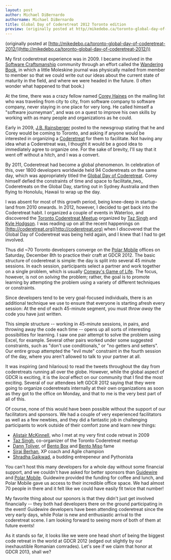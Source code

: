 ```yaml
---
layout: post
author: Michael DiBernardo
authorname: Michael DiBernardo
title: Global Day of Coderetreat 2012 Toronto edition
preview: (originally posted at http//mikedebo.ca/toronto-global-day-of-coderetreat-2012/)
---
```

(originally posted at [http://mikedebo.ca/toronto-global-day-of-coderetreat-2012/](http://mikedebo.ca/toronto-global-day-of-coderetreat-2012/))

My first coderetreat experience was in 2009. I became involved in the [Software Craftsmanship](http://scna.softwarecraftsmanship.org/) community through an effort called the [Wandering Book](http://programmingtour.blogspot.ca/2009/07/wandering-book.html), in which a little Moleskine journal was physically mailed from member to member so that we could write out our ideas about the current state of maturity in the field, and where we were headed in the future. (I often wonder what happened to that book.)

At the time, there was a crazy fellow named [Corey Haines](http://coreyhaines.com/) on the mailing list who was traveling from city to city, from software company to software company, never staying in one place for very long. He called himself a "software journeyman", and was on a quest to improve his own skills by working with as many people and organizations as he could.

Early in 2009, [J.B. Rainsberger](http://www.jbrains.ca/) posted to the newsgroup stating that he and Corey would be coming to Toronto, and asking if anyone would be interested in organizing a [Coderetreat](http://coderetreat.org) for them to facilitate. Not having any idea what a Coderetreat was, I thought it would be a good idea to immediately agree to organize one. For the sake of brevity, I'll say that it went off without a hitch, and I was a convert.

By 2011, Coderetreat had become a global phenomenon. In celebration of this, over 1800 developers worldwide held 94 Coderetreats on the same day, which was appropriately titled the [Global Day of Coderetreat](http://globalday.coderetreat.org/). Corey himself defied the constraints of time and space to facilitate\_two\_ Coderetreats on the Global Day, starting out in Sydney Australia and then flying to Honolulu, Hawaii to wrap up the day.

I was absent for most of this growth period, being knee-deep in startup-land from 2010 onwards. In 2012, however, I decided to get back into the Coderetreat habit. I organized a couple of events in Waterloo, and discovered the [Toronto Coderetreat Meetup](http://www.meetup.com/Toronto-Code-Retreat/) organized by [Taz Singh](http://tazsingh.com) and [Kyle Hodgson](http://kylehodgson.com/). I was reading up on all the recent happenings on [http://coderetreat.org](http://coderetreat.org) when I discovered that the Global Day of Coderetreat was being held again, and I knew that I had to get involved.

Thus did ~70 Toronto developers converge on the [Polar Mobile](http://polarmobile.com) offices on Saturday, December 8th to practice their craft at GDCR 2012. The basic structure of coderetreat is simple: the day is split into several 45 minute sessions. In each session, participants select a partner and work together on a single problem, which is usually [Conway's Game of Life](http://en.wikipedia.org/wiki/Conway's_Game_of_Life). The focus, however, is not on _solving_ the problem; rather, the goal is to promote learning by attempting the problem using a variety of different techniques or constraints.

Since developers tend to be very goal-focused individuals, there is an additional technique we use to ensure that everyone is starting afresh every session: At the end of each 45-minute segment, you must _throw away_ the code you have just written.

This simple structure -- working in 45-minute sessions, in pairs, and throwing away the code each time -- opens up all sorts of interesting possibilties for learning. I saw one pair attempt to solve the problem using Excel, for example. Several other pairs worked under some suggested constraints, such as "don't use conditionals," or "no getters and setters". Our entire group attempted the "evil mute" constraint in the fourth session of the day, where you aren't allowed to talk to your partner at all.

It was inspiring (and hilarious) to read the tweets throughout the day from coderetreats running all over the globe. However, while the global aspect of GDCR is exciting, it is the _local_ effect on our community that I find the most exciting. Several of our attendees left GDCR 2012 saying that they were going to organize coderetreats internally at their own organizations as soon as they got to the office on Monday, and that to me is the very best part of all of this.

Of course, none of this would have been possible without the support of our facilitators and sponsors. We had a couple of very experienced facilitators as well as a few newbies, and they did a fantastic job in challenging participants to work outside of their comfort zone and learn new things:

*   [Alistair McKinnell](http://valuablecode.com/), who I met at my very first code retreat in 2009
*   [Taz Singh](http://tazsingh.com), co-organizer of the Toronto Coderetreat meetup
*   [Dann Toliver](http://www.danntoliver.com/), of [Bento Box](http://bentobox.net/) and [Bento Miso](http://bentomiso.com/) fame
*   [Siraj Berhan](http://siraj.berhan.ca/), XP coach and Agile champion
*   [Shradha Gaikwad](http://shradhagaikwad.com/), a budding entrepeneur and Pythonista

You can't host this many developers for a whole day without some financial support, and we couldn't have asked for better sponsors than [Guidewire](https://www.guidewire.com/) and [Polar Mobile](http://polarmobile.com). Guidewire provided the funding for coffee and lunch, and Polar Mobile gave us access to their incredible office space. We had almost 70 people in there and it felt like we could have easily fit twice that number!

My favorite thing about our sponors is that they didn't just get involved financially -- they both had developers there on the ground participating in the event! Guidewire developers have been attending coderetreat since the very early days, while Polar is new and enthusiastic arrival to the coderetreat scene. I am looking forward to seeing more of both of them at future events!

As it stands so far, it looks like we were one head short of being the biggest code retreat in the world at GDCR 2012 (edged out slightly by our inexhaustible Romanian comrades). Let's see if we claim that honor at GDCR 2013, shall we?